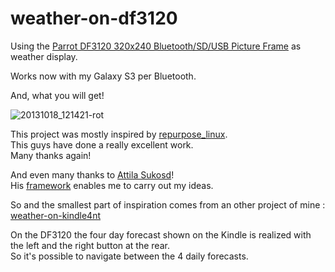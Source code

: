 weather-on-df3120
=================

Using the [Parrot DF3120 320x240 Bluetooth/SD/USB Picture Frame](https://sites.google.com/site/repurposelinux/) as weather display.

Works now with my Galaxy S3 per Bluetooth.

And, what you will get!

![20131018_121421-rot](https://f.cloud.github.com/assets/614954/1368518/a9c752b6-39a8-11e3-8552-6a03bd2c5ff9.jpg)

This project was mostly inspired by [repurpose_linux](https://sites.google.com/site/repurposelinux/df3120).  
This guys have done a really excellent work.  
Many thanks again!

And even many thanks to [Attila Sukosd](https://github.com/atiti)!  
His [framework](https://github.com/atiti/df3120-sdl-framework) enables me to carry out my ideas.

So and the smallest part of inspiration comes from an other project of mine :
[weather-on-kindle4nt](https://github.com/ufuchs/weather-on-kindle4nt/releases)

On the DF3120 the four day forecast shown on the Kindle is realized with the left and the right button at the rear.  
So it's possible to navigate between the 4 daily forecasts.

